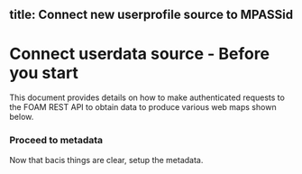 title: Connect new userprofile source to MPASSid
---

# Connect userdata source - Before you start

This document provides details on how to make authenticated requests to the FOAM REST API to obtain data to produce various web maps shown below.


### Proceed to metadata

Now that bacis things are clear, setup the metadata. 
